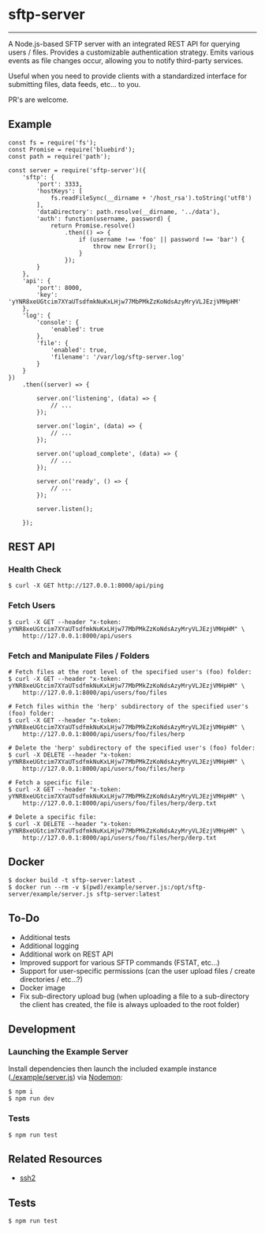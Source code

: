 # sftp-server

---

A Node.js-based SFTP server with an integrated REST API for querying users / files. Provides a customizable authentication strategy. Emits various events as file changes occur, allowing you to notify third-party services.

Useful when you need to provide clients with a standardized interface for submitting files, data feeds, etc... to you.

PR's are welcome.


## Example

```
const fs = require('fs');
const Promise = require('bluebird');
const path = require('path');

const server = require('sftp-server')({
    'sftp': {
        'port': 3333,
        'hostKeys': [
            fs.readFileSync(__dirname + '/host_rsa').toString('utf8')
        ],
        'dataDirectory': path.resolve(__dirname, '../data'),
        'auth': function(username, password) {
            return Promise.resolve()
                .then(() => {
                    if (username !== 'foo' || password !== 'bar') {
                        throw new Error();
                    }
                });
        }
    },
    'api': {
        'port': 8000,
        'key': 'yYNR8xeUGtcim7XYaUTsdfmkNuKxLHjw77MbPMkZzKoNdsAzyMryVLJEzjVMHpHM'
    },
    'log': {
        'console': {
            'enabled': true
        },
        'file': {
            'enabled': true,
            'filename': '/var/log/sftp-server.log'
        }
    }
})
    .then((server) => {

        server.on('listening', (data) => {
            // ...
        });

        server.on('login', (data) => {
            // ...
        });

        server.on('upload_complete', (data) => {
            // ...
        });

        server.on('ready', () => {
            // ...
        });

        server.listen();

    });

```

## REST API

### Health Check

    $ curl -X GET http://127.0.0.1:8000/api/ping

### Fetch Users

    $ curl -X GET --header "x-token: yYNR8xeUGtcim7XYaUTsdfmkNuKxLHjw77MbPMkZzKoNdsAzyMryVLJEzjVMHpHM" \
    	http://127.0.0.1:8000/api/users
    
### Fetch and Manipulate Files / Folders

	# Fetch files at the root level of the specified user's (foo) folder:
    $ curl -X GET --header "x-token: yYNR8xeUGtcim7XYaUTsdfmkNuKxLHjw77MbPMkZzKoNdsAzyMryVLJEzjVMHpHM" \ 
    	http://127.0.0.1:8000/api/users/foo/files

	# Fetch files within the 'herp' subdirectory of the specified user's (foo) folder:
    $ curl -X GET --header "x-token: yYNR8xeUGtcim7XYaUTsdfmkNuKxLHjw77MbPMkZzKoNdsAzyMryVLJEzjVMHpHM" \ 
    	http://127.0.0.1:8000/api/users/foo/files/herp
    	
	# Delete the 'herp' subdirectory of the specified user's (foo) folder:
    $ curl -X DELETE --header "x-token: yYNR8xeUGtcim7XYaUTsdfmkNuKxLHjw77MbPMkZzKoNdsAzyMryVLJEzjVMHpHM" \ 
    	http://127.0.0.1:8000/api/users/foo/files/herp
    	
	# Fetch a specific file:
    $ curl -X GET --header "x-token: yYNR8xeUGtcim7XYaUTsdfmkNuKxLHjw77MbPMkZzKoNdsAzyMryVLJEzjVMHpHM" \ 
    	http://127.0.0.1:8000/api/users/foo/files/herp/derp.txt
    	
	# Delete a specific file:
    $ curl -X DELETE --header "x-token: yYNR8xeUGtcim7XYaUTsdfmkNuKxLHjw77MbPMkZzKoNdsAzyMryVLJEzjVMHpHM" \ 
    	http://127.0.0.1:8000/api/users/foo/files/herp/derp.txt

## Docker

```
$ docker build -t sftp-server:latest .
$ docker run --rm -v $(pwd)/example/server.js:/opt/sftp-server/example/server.js sftp-server:latest
```

## To-Do

- Additional tests
- Additional logging
- Additional work on REST API
- Improved support for various SFTP commands (FSTAT, etc...)
- Support for user-specific permissions (can the user upload files / create directories / etc...?)
- Docker image
- Fix sub-directory upload bug (when uploading a file to a sub-directory the client has created, the file is always uploaded to the root folder)

## Development

### Launching the Example Server

Install dependencies then launch the included example instance ([./example/server.js](./example/server.js)) via [Nodemon](https://nodemon.io/):

```
$ npm i
$ npm run dev
```

### Tests

```
$ npm run test
```

## Related Resources

- [ssh2](https://github.com/mscdex/ssh2)

## Tests

```
$ npm run test
```
